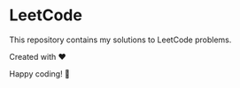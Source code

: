 # LeetCode

This repository contains my solutions to LeetCode problems.

Created with :heart:


 Happy coding! 🚀
